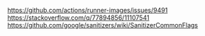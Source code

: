 <!-- SPDX-FileCopyrightText: 2020 David Fong -->
<!-- SPDX-License-Identifier: CC0-1.0 -->

https://github.com/actions/runner-images/issues/9491
https://stackoverflow.com/q/77894856/11107541
https://github.com/google/sanitizers/wiki/SanitizerCommonFlags